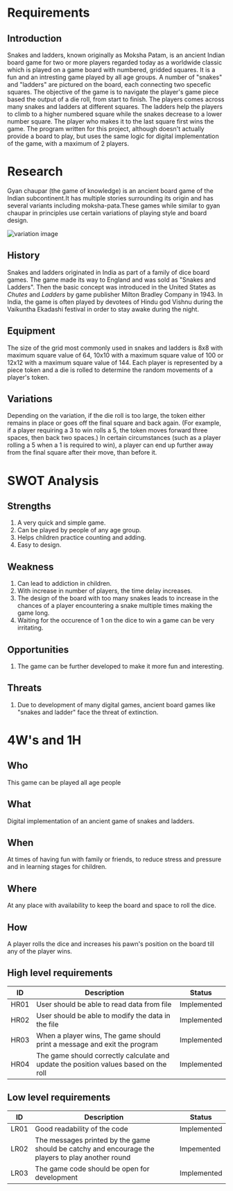 
# Requirements

## Introduction

Snakes and ladders, known originally as Moksha Patam, is an ancient Indian board game for two or more players regarded today as a worldwide classic which is played on a game board with numbered, gridded squares. It is a fun and an intresting game played by all age groups. A number of "snakes" and "ladders" are pictured on the board, each connecting two specefic squares. The objective of the game is to navigate the player's game piece based the output of a die roll, from start to finish. The players comes across many snakes and ladders at different squares. The ladders help the players to climb to a higher numbered square while the snakes decrease to a lower number square. The player who makes it to the last square first wins the game. The program written for this project, although doesn't actually provide a board to play, but uses the same logic for digital implementation of the game, with a maximum of 2 players.

# Research

Gyan chaupar (the game of knowledge) is an ancient board game of the Indian subcontinent.It has multiple stories surrounding its origin and has several variants including moksha-pata.These games while similar to gyan chaupar in principles use certain variations of playing style and board design.

![variation image](https://user-images.githubusercontent.com/98875588/153548406-d70e5d90-5e8f-4231-9e62-f5636a133ba3.jpg)

## History

Snakes and ladders originated in India as part of a family of dice board games. The game made its way to England and was sold as "Snakes and Ladders". Then the basic concept was introduced in the United States as _Chutes_ and _Ladders_  by game publisher Milton Bradley Company in 1943. In India, the game is often played by devotees of Hindu god Vishnu during the Vaikuntha Ekadashi festival in order to stay awake during the night.

## Equipment

The size of the grid most commonly used in snakes and ladders is 8x8 with maximum square value of 64, 10x10 with a maximum square value of 100 or 12x12 with a maximum square value of 144. Each player is represented by a piece token and a die is rolled to determine the random movements of a player's token.


## Variations

Depending on the variation, if the die roll is too large, the token either remains in place or goes off the final square and back again. (For example, if a player requiring a 3 to win rolls a 5, the token moves forward three spaces, then back two spaces.) In certain circumstances (such as a player rolling a 5 when a 1 is required to win), a player can end up further away from the final square after their move, than before it.

   
  # SWOT Analysis
  
  ## Strengths
  
  1) A very quick and simple game.
  2) Can be played by people of any age group.
  3) Helps children practice counting and adding.
  4) Easy to design.
  
  ## Weakness
  1) Can lead to addiction in children.
  2) With increase in number of players, the time delay increases.
  3) The design of the board with too many snakes leads to increase in the chances of a player encountering a snake multiple times making the game long.
  4) Waiting for the occurence of 1 on the dice to win a game can be very irritating.
 
 ## Opportunities
 
 1. The game can be further developed to make it more fun and interesting.
 
 ## Threats 
 
 1. Due to development of many digital games, ancient board games like "snakes and ladder" face the threat of extinction.
 
 # 4W's and 1H
  ## Who
  
  This game can be played  all age people
  ## What
  
  Digital implementation of an ancient game of snakes and ladders.
  ## When
  
  At times of having fun with family or friends, to reduce stress and pressure and in learning stages for children.
  ## Where
  
   At any place with availability to keep the board and space to roll the dice.
  ## How
 
  A player rolls the dice and increases his pawn's position on the board till any of the player wins.
 
  ## High level requirements
  |  ID|Description|Status|
  |---|---|---|
  | HR01 | User should be able to read data from file | Implemented |
  | HR02 | User should be able to modify the data in the file | Implemented |
  | HR03 | When a player wins, The game should print a message and exit the program | Implemented |
  | HR04 | The game should correctly calculate and update the position values based on the roll | Implemented |
  ## Low level requirements
  |  ID|Description|Status|
  |---|---|---|
  | LR01 | Good readability of the code | Implemented |
  | LR02 | The messages printed by the game should be catchy and encourage the players to play another round | Impemented|
  | LR03 | The game code should be open for development | Implemented |
  
